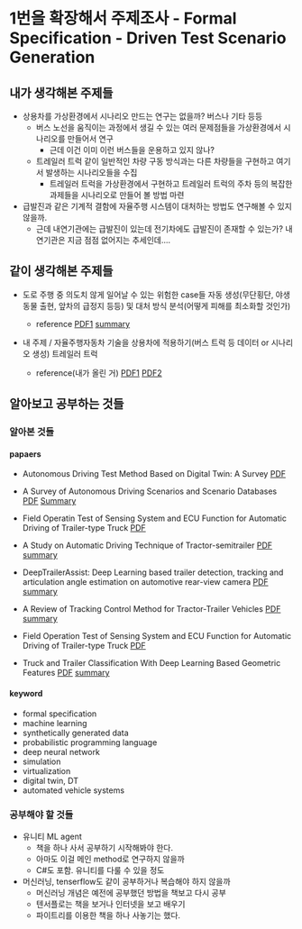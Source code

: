 # 1번을 확장해서 주제조사 - Formal Specification - Driven Test Scenario Generation

## 내가 생각해본 주제들

- 상용차를 가상환경에서 시나리오 만드는 연구는 없을까? 버스나 기타 등등
  - 버스 노선을 움직이는 과정에서 생길 수 있는 여러 문제점들을 가상환경에서 시나리오를 만들어서 연구
    - 근데 이건 이미 이런 버스들을 운용하고 있지 않나?
  - 트레일러 트럭 같이 일반적인 차량 구동 방식과는 다른 차량들을 구현하고 여기서 발생하는 시나리오들을 수집
    - 트레일러 트럭을 가상환경에서 구현하고 트레일러 트럭의 주차 등의 복잡한 과제들을 시나리오로 만들어 볼 방법 마련
- 급발진과 같은 기계적 결함에 자율주행 시스템이 대처하는 방법도 연구해볼 수 있지 않을까.
  - 근데 내연기관에는 급발진이 있는데 전기차에도 급발진이 존재할 수 있는가? 내연기관은 지금 점점 없어지는 추세인데....

## 같이 생각해본 주제들

- 도로 주행 중 의도치 않게 일어날 수 있는 위험한 case들 자동 생성(무단횡단, 야생동물 출현, 앞차의 급정지 등등) 및 대처 방식 분석(어떻게 피해를 최소화할 것인가)
  - reference [PDF1](Generating%20Critical%20Test%20Scenarios%20for%20Automated%20Vehicles%20with%20Evolutionary%20Algorithms.pdf) [summary](reference_summary/Generating%20Critical%20Test%20Scenarios%20for%20Automated%20Vehicles%20with%20Evolutionary%20Algorithms_summary.md)

- 내 주제 / 자율주행자동차 기술을 상용차에 적용하기(버스 트럭 등 데이터 or 시나리오 생성) 트레일러 트럭
  - reference(내가 올린 거) [PDF1](A_Study_on_Automatic_Driving_Technique_of_Tractor-Semitrailer.pdf) [PDF2](Dahal_DeepTrailerAssist_Deep_Learning_Based_Trailer_Detection_Tracking_and_Articulation_Angle_ICCVW_2019_paper.pdf)

## 알아보고 공부하는 것들

### 알아본 것들

#### papaers

- Autonomous Driving Test Method Based on Digital Twin: A Survey [PDF](/reference_summary/Autonomous_Driving_Test_Method_Based_on_Digital_Twin_A_Survey.pdf)

- A Survey of Autonomous Driving Scenarios and Scenario Databases [PDF](/reference_summary/A_Survey_of_Autonomous_Driving_Scenarios_and_Scenario_Databases.pdf) [Summary](/reference_summary/A%20Survey%20of%20Autonomous%20Driving%20Scenarios%20and%20Scenario%20Databases.md)

- Field Operatin Test of Sensing System and ECU Function for Automatic Driving of Trailer-type Truck [PDF](/reference_summary/66_237.pdf)

- A Study on Automatic Driving Technique of Tractor-semitrailer [PDF](/reference_summary/A_Study_on_Automatic_Driving_Technique_of_Tractor-Semitrailer.pdf) [summary](/reference_summary/A%20Study%20on%20Automatic%20Driving%20Technique%20of%20Tractor-semitrailer.md)

- DeepTrailerAssist: Deep Learning based trailer detection, tracking and articulation angle estimation on automotive rear-view camera [PDF](/reference_summary/Dahal_DeepTrailerAssist_Deep_Learning_Based_Trailer_Detection_Tracking_and_Articulation_Angle_ICCVW_2019_paper.pdf) [summary](/reference_summary/DeepTrailerAssist.md)

- A Review of Tracking Control Method for Tractor-Trailer Vehicles [PDF](/reference_summary/3548608.3559323.pdf) [summary](/reference_summary/A%20Review%20of%20Tracking%20Control%20Method%20for%20Tractor-Trailer%20Vehicles.md)

- Field Operation Test of Sensing System and ECU Function for Automatic Driving of Trailer-type Truck [PDF](/reference_summary/66_237.pdf)

- Truck and Trailer Classification With Deep Learning Based Geometric Features [PDF](/reference_summary/Truck_and_Trailer_Classification_With_Deep_Learning_Based_Geometric_Features.pdf) [summary](/reference_summary/Truck%20and%20Trailer%20Classification%20With%20Deep%20Learning%20Based%20Geometric%20Features.md)

#### keyword

- formal specification
- machine learning
- synthetically generated data
- probabilistic programming language
- deep neural network
- simulation
- virtualization
- digital twin, DT
- automated vehicle systems

### 공부해야 할 것들

- 유니티 ML agent
  - 책을 하나 사서 공부하기 시작해봐야 한다. 
  - 아마도 이걸 메인 method로 연구하지 않을까
  - C#도 포함. 유니티를 다룰 수 있을 정도
- 머신러닝, tenserflow도 같이 공부하거나 복습해야 하지 않을까
  - 머신러닝 개념은 예전에 공부했던 방법을 책보고 다시 공부
  - 텐서플로는 책을 보거나 인터넷을 보고 배우기
  - 파이트리를 이용한 책을 하나 사놓기는 했다.
